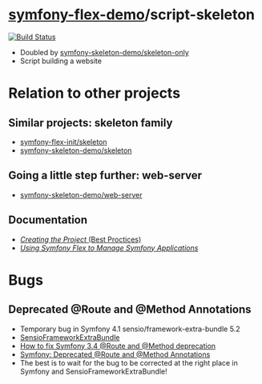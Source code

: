 # [symfony-flex-demo](https://symfony-flex-demo.github.io)/script-skeleton

[![Build Status](https://travis-ci.org/symfony-flex-demo/script-skeleton.svg?branch=master)](https://travis-ci.org/symfony-flex-demo/script-skeleton)

* Doubled by [symfony-skeleton-demo/skeleton-only](https://github.com/symfony-skeleton-demo/skeleton-only)
* Script building a website

# Relation to other projects
## Similar projects: skeleton family
* [symfony-flex-init/skeleton](https://github.com/symfony-flex-init/skeleton)
* [symfony-skeleton-demo/skeleton](https://github.com/symfony-skeleton-demo/skeleton)

## Going a little step further: web-server
* [symfony-skeleton-demo/web-server](https://github.com/symfony-skeleton-demo/web-server)

## Documentation
* [*Creating the Project* (Best Proctices)](https://symfony.com/doc/current/best_practices/creating-the-project.html)
* [*Using Symfony Flex to Manage Symfony Applications*](https://symfony.com/doc/current/setup/flex.html)

# Bugs
## Deprecated @Route and @Method Annotations
* Temporary bug in Symfony 4.1 sensio/framework-extra-bundle 5.2
* [SensioFrameworkExtraBundle](http://symfony.com/doc/current/bundles/SensioFrameworkExtraBundle)
* [How to fix Symfony 3.4 @Route and @Method deprecation](https://stackoverflow.com/questions/51171934/how-to-fix-symfony-3-4-route-and-method-deprecation)
* [Symfony: Deprecated @Route and @Method Annotations](https://medium.com/@nebkam/symfony-deprecated-route-and-method-annotations-4d5e1d34556a)
* The best is to wait for the bug to be corrected at the right place in Symfony and SensioFrameworkExtraBundle!
